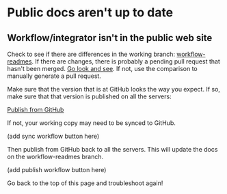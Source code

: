 # Public docs aren't up to date

## Workflow/integrator isn't in the public web site

Check to see if there are differences in the working branch: [workflow-readmes](https://github.com/transposit/www/compare/workflow-readmes). If there are changes, there is probably a pending pull request that hasn't been merged. [Go look and see](https://github.com/transposit/www/pulls). If not, use the comparison to manually generate a pull request.

Make sure that the version that is at GitHub looks the way you expect. If so, make sure that that version is published on all the servers:

[Publish from GitHub](https://console.staging.transposit.com/mc/t/transposit-workflows/actions/publish_to_github)

If not, your working copy may need to be synced to GitHub.

(add sync workflow button here)

Then publish from GitHub back to all the servers. This will update the docs on the workflow-readmes branch.

(add publish workflow button here)

Go back to the top of this page and troubleshoot again!
